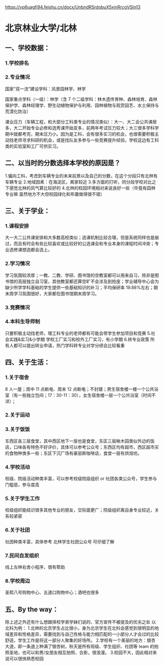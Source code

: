 https://vp6uagfi94.feishu.cn/docx/UnbndRSrdobuX5xjnRrcgVSIn13

# 北京林业大学/北林

## 一、学校数据：

### 1.学校排名

### 2.专业情况

国家“双一流”建设学科：风景园林学、林学

国家重点学科（一级）：林学（含 7 个二级学科：林木遗传育种、森林培育、森林保护学、森林经理学、野生动植物保护与利用、园林植物与观赏园艺、水土保持与荒漠化防治）

课业压力（车辆工程，和大部分工科类专业的情况类似）：大一、大二会公共课居多，大二开始专业必修和选秀课开始变多，前两年考试压力较大；大三很多学科学期中就都考完，期末压力小。因为是工科，会有很多实习的机会，也很需要积极主动找老师寻求科研的机会，或是找队友多参与一些竞赛提升经验。学校这边有工科类的实验室和工厂可供实习。

## 二、以当时的分数选择本学校的原因是？

1.偏向工科，考虑到车辆专业的未来前景以及自己的分数，在这个分段只有北林有车辆专业 2.地域因素：在海淀区，离家较近 3.多方面的打听，同分段学校对比之下感觉北林的风气算比较好的 4.北林的校园环境相对来说良好一些（毕竟有园林专业嘛 虽然地方不大但校园绿化和布置做得很不错）

## 三、关于学业：

### 1.课程安排

大一大二公共课安排和大多数高校类似；选课机制比较合理，但是系统同样也是崩过，而且有时会有些比较喜欢或比较好的公选课会和专业本身的课程时间冲突；专业选修课想选都会选上。

### 2.学习情况

学习氛围较浓厚；一教、二教、学研、图书馆的空教室都可以用来自习，除非是图书馆的高层独立自习室，其他教室都还算空旷不会涉及到抢座；学业辅导中心会为缺少所学学科基础的学生提供一些基础知识的补习；平均保研率 19.88%左右；期末周学习氛围很好，大家都在图书馆期末周学习。

### 3.竞赛情况

### 4.本科生导师制

只要积极主动找老师，理工科专业的老师都有可能会带学生参加项目和竞赛 5.社会实践&实习&小学期
学校工厂实习和校外工厂实习，有小学期 6.转专业政策
所有人都可以提出转业申请，热门学科转专业对学分绩会比较看重

## 四、关于生活：

### 1.关于宿舍

8 人一屋；周中 11 点断电、周末 12 点断电；不封寝；男生宿舍楼一楼一个公共浴室（有一些独立包间；17：30-11：30），女生宿舍楼一层一个公共浴室（时间不详）；

### 2.关于运动

### 3.关于饭饭

东西区各三层食堂，其中西区地下一层也是食堂，东区三层楸木园类似外边的饭店，口味各有特色不好评价，具体可以参考公众号；东西区均有超市，西区超市买的食物种类多一些；东区下沉广场有豪丽斯咖啡店，食堂一层有烘焙坊。

### 4.学校活动

校级、院级活动种类丰富，可以参考校级院级组织 or 社团各类公众号，学生参与门槛低，参与度高

### 5.关于学生工作

校级组织能结识很多其他专业的朋友，交际面更广；院级组织离自身专业较近，关系较紧密

### 6.关于社团

社团种类丰富，具体参考 北林学生社团公众号 可仔细了解

### 7.民间自发组织

线上左林右舍小程序，很有帮助

### 8.学校周边

圣熙八号购物中心、五道口购物中心；酒吧也很多

## 五、By the way：

除上述之外还有什么想跟择校学弟学妹们说的、官方宣传不被提及的优劣之处
以北科为例： 1.北林的北京学生占比很小，身为北京学生在北科会感觉到很明显的地域差异和性格差异，需要找到与自己性格与能力相匹配的一小部分人才会过的比较舒适，学生工作是将这一部分人聚集的好场所。 2.学校有一个美丽的地方：银杏大道，即一条道上种满了银杏树，秋天是所有班级、学生组织、社团等 team 的拍照圣地，也可以和男/女朋友相互拍照、合影，很浪漫。 3.校园不大，因此相对来说可以很快熟悉校园

